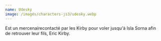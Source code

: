 ```yaml
---
name: Udesky
image: /images/characters-js3/udesky.webp
---
```

Est un mercenairecontacté par les Kirby pour voler jusqu'à Isla Sorna afin de retrouver leur fils, Eric Kirby.